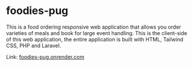 ﻿# foodies-pug
 This is a food ordering responsive web application that allows you order varieties of meals and book for large event handling.
 This is the client-side of this web application, the entire application is built with HTML, Tailwind CSS, PHP and Laravel.

Link: <a href="https://foodies-pug.onrender.com">foodies-pug.onrender.com</a>
